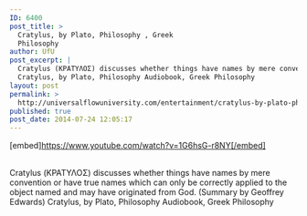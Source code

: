 ```yaml
---
ID: 6400
post_title: >
  Cratylus, by Plato, Philosophy , Greek
  Philosophy
author: UfU
post_excerpt: |
  Cratylus (ΚΡΑΤΥΛΟΣ) discusses whether things have names by mere convention or have true names which can only be correctly applied to the object named and may have originated from God. (Summary by Geoffrey Edwards)
  Cratylus, by Plato, Philosophy Audiobook, Greek Philosophy
layout: post
permalink: >
  http://universalflowuniversity.com/entertainment/cratylus-by-plato-philosophy-greek-philosophy/
published: true
post_date: 2014-07-24 12:05:17
---
```

[embed]https://www.youtube.com/watch?v=1G6hsG-r8NY[/embed]</br></br>
<p>Cratylus (ΚΡΑΤΥΛΟΣ) discusses whether things have names by mere convention or have true names which can only be correctly applied to the object named and may have originated from God. (Summary by Geoffrey Edwards)
Cratylus, by Plato, Philosophy Audiobook, Greek Philosophy</p>